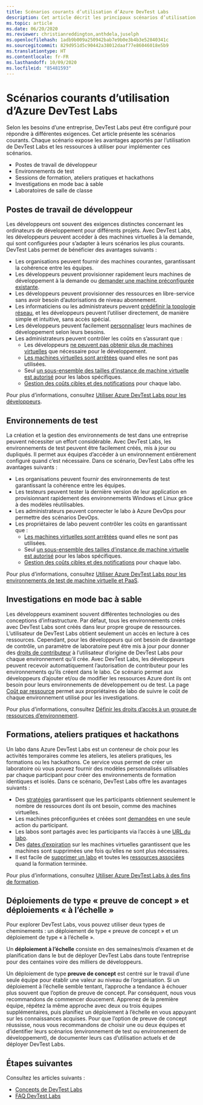 ```yaml
---
title: Scénarios courants d’utilisation d’Azure DevTest Labs
description: Cet article décrit les principaux scénarios d’utilisation d’Azure DevTest Labs et deux cheminements généraux pour commencer à utiliser le service dans votre organisation.
ms.topic: article
ms.date: 06/20/2020
ms.reviewer: christianreddington,anthdela,juselph
ms.openlocfilehash: 1adb9b009a250942bab7e9b0e3b4b3e52840341c
ms.sourcegitcommit: 829d951d5c90442a38012daaf77e86046018e5b9
ms.translationtype: HT
ms.contentlocale: fr-FR
ms.lasthandoff: 10/09/2020
ms.locfileid: "85481593"
---
```

# <a name="popular-scenarios-for-using-azure-devtest-labs"></a>Scénarios courants d’utilisation d’Azure DevTest Labs
Selon les besoins d’une entreprise, DevTest Labs peut être configuré pour répondre à différentes exigences.  Cet article présente les scénarios courants. Chaque scénario expose les avantages apportés par l’utilisation de DevTest Labs et les ressources à utiliser pour implémenter ces scénarios.  

- Postes de travail de développeur
- Environnements de test
- Sessions de formation, ateliers pratiques et hackathons
- Investigations en mode bac à sable
- Laboratoires de salle de classe

## <a name="developer-desktops"></a>Postes de travail de développeur
Les développeurs ont souvent des exigences distinctes concernant les ordinateurs de développement pour différents projets. Avec DevTest Labs, les développeurs peuvent accéder à des machines virtuelles à la demande, qui sont configurées pour s’adapter à leurs scénarios les plus courants. DevTest Labs permet de bénéficier des avantages suivants :

- Les organisations peuvent fournir des machines courantes, garantissant la cohérence entre les équipes.
- Les développeurs peuvent provisionner rapidement leurs machines de développement à la demande ou [demander une machine préconfigurée existante](devtest-lab-add-claimable-vm.md).
- Les développeurs peuvent provisionner des ressources en libre-service sans avoir besoin d’autorisations de niveau abonnement.
- Les informaticiens ou les administrateurs peuvent [prédéfinir la topologie réseau](devtest-lab-configure-vnet.md), et les développeurs peuvent l’utiliser directement, de manière simple et intuitive, sans accès spécial.
- Les développeurs peuvent facilement [personnaliser](devtest-lab-add-vm.md#add-an-existing-artifact-to-a-vm) leurs machines de développement selon leurs besoins.
- Les administrateurs peuvent contrôler les coûts en s’assurant que :
    - Les développeurs [ne peuvent pas obtenir plus de machines virtuelles](devtest-lab-set-lab-policy.md#set-virtual-machines-per-user) que nécessaire pour le développement.
    - [Les machines virtuelles sont arrêtées](devtest-lab-set-lab-policy.md#set-auto-shutdown) quand elles ne sont pas utilisées.
    - Seul [un sous-ensemble des tailles d’instance de machine virtuelle est autorisé](devtest-lab-set-lab-policy.md#set-allowed-virtual-machine-sizes) pour les labos spécifiques.
    - [Gestion des coûts cibles et des notifications](devtest-lab-configure-cost-management.md) pour chaque labo.

Pour plus d’informations, consultez [Utiliser Azure DevTest Labs pour les développeurs](devtest-lab-developer-lab.md). 

## <a name="test-environments"></a>Environnements de test
La création et la gestion des environnements de test dans une entreprise peuvent nécessiter un effort considérable. Avec DevTest Labs, les environnements de test peuvent être facilement créés, mis à jour ou dupliqués. Il permet aux équipes d’accéder à un environnement entièrement configuré quand c’est nécessaire. Dans ce scénario, DevTest Labs offre les avantages suivants :

- Les organisations peuvent fournir des environnements de test garantissant la cohérence entre les équipes.
- Les testeurs peuvent tester la dernière version de leur application en provisionnant rapidement des environnements Windows et Linux grâce à des modèles réutilisables.
- Les administrateurs peuvent connecter le labo à Azure DevOps pour permettre des scénarios DevOps.
- Les propriétaires de labo peuvent contrôler les coûts en garantissant que :
    - [Les machines virtuelles sont arrêtées](devtest-lab-set-lab-policy.md#set-auto-shutdown) quand elles ne sont pas utilisées.
    - Seul [un sous-ensemble des tailles d’instance de machine virtuelle est autorisé](devtest-lab-set-lab-policy.md#set-allowed-virtual-machine-sizes) pour les labos spécifiques.
    - [Gestion des coûts cibles et des notifications](devtest-lab-configure-cost-management.md) pour chaque labo.

Pour plus d’informations, consultez [Utiliser Azure DevTest Labs pour les environnements de test de machine virtuelle et PaaS](devtest-lab-test-env.md).

## <a name="sandboxed-investigations"></a>Investigations en mode bac à sable
Les développeurs examinent souvent différentes technologies ou des conceptions d’infrastructure. Par défaut, tous les environnements créés avec DevTest Labs sont créés dans leur propre groupe de ressources. L’utilisateur de DevTest Labs obtient seulement un accès en lecture à ces ressources. Cependant, pour les développeurs qui ont besoin de davantage de contrôle, un paramètre de laboratoire peut être mis à jour pour donner des [droits de contributeur](https://azure.microsoft.com/updates/azure-devtest-labs-view-and-set-access-rights-to-an-environment-rg/) à l’utilisateur d’origine de DevTest Labs pour chaque environnement qu’il crée.  Avec DevTest Labs, les développeurs peuvent recevoir automatiquement l’autorisation de contributeur pour les environnements qu’ils créent dans le labo.  Ce scénario permet aux développeurs d’ajouter et/ou de modifier les ressources Azure dont ils ont besoin pour leurs environnements de développement ou de test. La page [Coût par ressource](devtest-lab-configure-cost-management.md#view-cost-by-resource) permet aux propriétaires de labo de suivre le coût de chaque environnement utilisé pour les investigations.

Pour plus d’informations, consultez [Définir les droits d’accès à un groupe de ressources d’environnement](https://aka.ms/dtl-sandbox).

## <a name="trainings-hands-on-labs-and-hackathons"></a>Formations, ateliers pratiques et hackathons 
Un labo dans Azure DevTest Labs est un conteneur de choix pour les activités temporaires comme les ateliers, les ateliers pratiques, les formations ou les hackathons.  Ce service vous permet de créer un laboratoire où vous pouvez fournir des modèles personnalisés utilisables par chaque participant pour créer des environnements de formation identiques et isolés. Dans ce scénario, DevTest Labs offre les avantages suivants :

- Des [stratégies](devtest-lab-set-lab-policy.md) garantissent que les participants obtiennent seulement le nombre de ressources dont ils ont besoin, comme des machines virtuelles.
- Les machines préconfigurées et créées sont [demandées](devtest-lab-add-claimable-vm.md) en une seule action du participant.
- Les labos sont partagés avec les participants via l’accès à une [URL du labo](devtest-lab-faq.md#how-do-i-share-a-direct-link-to-my-lab).
- Des [dates d’expiration](devtest-lab-add-vm.md#steps-to-add-a-vm-to-a-lab-in-azure-devtest-labs) sur les machines virtuelles garantissent que les machines sont supprimées une fois qu’elles ne sont plus nécessaires.
- Il est facile de [supprimer un labo](devtest-lab-delete-lab-vm.md#delete-a-lab) et toutes les [ressources associées](devtest-lab-faq.md#how-do-i-automate-the-process-of-deleting-all-the-vms-in-my-lab) quand la formation terminée.

Pour plus d’informations, consultez [Utiliser Azure DevTest Labs à des fins de formation](devtest-lab-training-lab.md).  

## <a name="proof-of-concept-vs-scaled-deployment"></a>Déploiements de type « preuve de concept » et déploiements « à l’échelle »
Pour explorer DevTest Labs, vous pouvez utiliser deux types de cheminements : un déploiement de type « preuve de concept » et un déploiement de type « à l’échelle ».  

Un **déploiement à l’échelle** consiste en des semaines/mois d’examen et de planification dans le but de déployer DevTest Labs dans toute l’entreprise pour des centaines voire des milliers de développeurs.

Un déploiement de type **preuve de concept** est centré sur le travail d’une seule équipe pour établir une valeur au niveau de l’organisation. Si un déploiement à l’échelle semble tentant, l’approche a tendance à échouer plus souvent que l’option de preuve de concept. Par conséquent, nous vous recommandons de commencer doucement. Apprenez de la première équipe, répétez la même approche avec deux ou trois équipes supplémentaires, puis planifiez un déploiement à l’échelle en vous appuyant sur les connaissances acquises. Pour que l’option de preuve de concept réussisse, nous vous recommandons de choisir une ou deux équipes et d’identifier leurs scénarios (environnement de test ou environnement de développement), de documenter leurs cas d’utilisation actuels et de déployer DevTest Labs.

## <a name="next-steps"></a>Étapes suivantes
Consultez les articles suivants :

- [Concepts de DevTest Labs](devtest-lab-concepts.md)
- [FAQ DevTest Labs](devtest-lab-faq.md)

